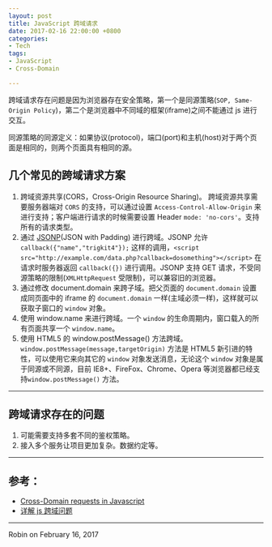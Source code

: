 ```yaml
---
layout: post
title: JavaScript 跨域请求
date: 2017-02-16 22:00:00 +0800
categories:
- Tech
tags:
- JavaScript
- Cross-Domain

---
```


跨域请求存在问题是因为浏览器存在安全策略，第一个是同源策略(`SOP, Same-Origin Policy`)，第二个是浏览器中不同域的框架(iframe)之间不能通过 js 进行交互。

同源策略的同源定义：如果协议(protocol)，端口(port)和主机(host)对于两个页面是相同的，则两个页面具有相同的源。


## 几个常见的跨域请求方案

1. 跨域资源共享(CORS，Cross-Origin Resource Sharing)。 跨域资源共享需要服务器端对 `CORS` 的支持，可以通过设置 `Access-Control-Allow-Origin` 来进行支持；客户端进行请求的时候需要设置 Header `mode: 'no-cors'`。支持所有的请求类型。
2. 通过 [JSONP](https://en.wikipedia.org/wiki/JSONP)(JSON with Padding) 进行跨域。JSONP 允许 `callback({"name","trigkit4"});` 这样的调用，`<script src="http://example.com/data.php?callback=dosomething"></script>` 在请求时服务器返回 `callback({})` 进行调用。JSONP 支持 GET 请求，不受同源策略的限制(`XMLHttpRequest` 受限制)，可以兼容旧的浏览器。
3. 通过修改 document.domain 来跨子域。把父页面的 `document.domain` 设置成同页面中的 iframe 的 `document.domain` 一样(主域必须一样)，这样就可以获取子窗口的 `window` 对象。
4. 使用 window.name 来进行跨域。一个 `window` 的生命周期内，窗口载入的所有页面共享一个 `window.name`。
5. 使用 HTML5 的 window.postMessage() 方法跨域。`window.postMessage(message,targetOrigin)` 方法是 HTML5 新引进的特性，可以使用它来向其它的 `window` 对象发送消息，无论这个 `window` 对象是属于同源或不同源，目前 IE8+、FireFox、Chrome、Opera 等浏览器都已经支持`window.postMessage()` 方法。

----

## 跨域请求存在的问题

1. 可能需要支持多套不同的鉴权策略。
2. 接入多个服务让项目更加复杂。数据约定等。


----

## 参考：

- [Cross-Domain requests in Javascript](https://jvaneyck.wordpress.com/2014/01/07/cross-domain-requests-in-javascript/)
- [详解 js 跨域问题](https://segmentfault.com/a/1190000000718840)

----

Robin on February 16, 2017